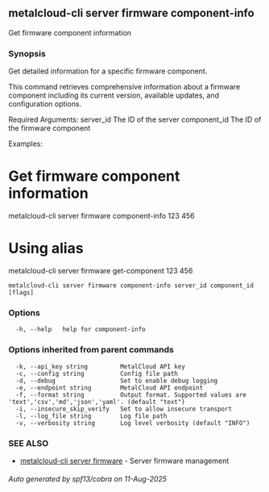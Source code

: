 ## metalcloud-cli server firmware component-info

Get firmware component information

### Synopsis

Get detailed information for a specific firmware component.

This command retrieves comprehensive information about a firmware component
including its current version, available updates, and configuration options.

Required Arguments:
  server_id              The ID of the server
  component_id           The ID of the firmware component

Examples:
  # Get firmware component information
  metalcloud-cli server firmware component-info 123 456

  # Using alias
  metalcloud-cli server firmware get-component 123 456


```
metalcloud-cli server firmware component-info server_id component_id [flags]
```

### Options

```
  -h, --help   help for component-info
```

### Options inherited from parent commands

```
  -k, --api_key string         MetalCloud API key
  -c, --config string          Config file path
  -d, --debug                  Set to enable debug logging
  -e, --endpoint string        MetalCloud API endpoint
  -f, --format string          Output format. Supported values are 'text','csv','md','json','yaml'. (default "text")
  -i, --insecure_skip_verify   Set to allow insecure transport
  -l, --log_file string        Log file path
  -v, --verbosity string       Log level verbosity (default "INFO")
```

### SEE ALSO

* [metalcloud-cli server firmware](metalcloud-cli_server_firmware.md)	 - Server firmware management

###### Auto generated by spf13/cobra on 11-Aug-2025
